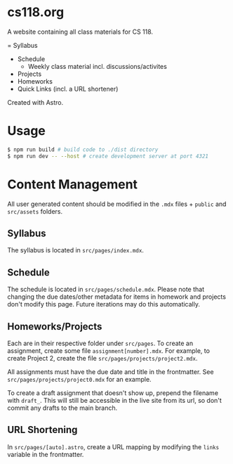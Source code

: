 # cs118.org

A website containing all class materials for CS 118.

= Syllabus
- Schedule
    - Weekly class material incl. discussions/activites
- Projects
- Homeworks
- Quick Links (incl. a URL shortener)

Created with Astro.

# Usage
```bash
$ npm run build # build code to ./dist directory
$ npm run dev -- --host # create development server at port 4321
```

# Content Management
All user generated content should be modified in the `.mdx` files + `public` and `src/assets` folders.

## Syllabus
The syllabus is located in `src/pages/index.mdx`.

## Schedule
The schedule is located in `src/pages/schedule.mdx`. Please note that changing the due dates/other metadata
for items in homework and projects don't modify this page. Future iterations may do this automatically.

## Homeworks/Projects
Each are in their respective folder under `src/pages`. To create an assignment, create some file `assignment[number].mdx`.
For example, to create Project 2, create the file `src/pages/projects/project2.mdx`. 

All assignments must have the due date and title in the frontmatter. See `src/pages/projects/project0.mdx` for an example. 

To create a draft assignment that doesn't show up, prepend the filename with `draft_`. This will still be accessible in the
live site from its url, so don't commit any drafts to the main branch.

## URL Shortening
In `src/pages/[auto].astro`, create a URL mapping by modifying the `links` variable in the frontmatter.



